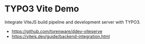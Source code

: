 # TYPO3 Vite Demo

Integrate ViteJS build pipeline and development server with TYPO3.

- https://github.com/torenware/ddev-viteserve
- https://vitejs.dev/guide/backend-integration.html
